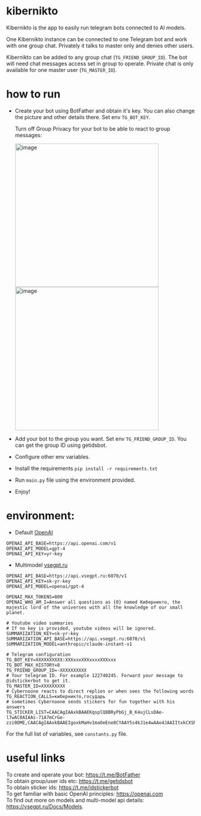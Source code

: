 # kibernikto

Kibernikto is the app to easily run telegram bots connected to AI models.

One Kibernikto instance can be connected to one Telegram bot and work with one group chat. Privately it talks to master
only and denies other users.

Kibernikto can be added to any group chat (`TG_FRIEND_GROUP_ID`). The bot will need chat messages access set in group to
operate.
Private chat is only available for one master user (`TG_MASTER_ID`).

# how to run

- Create your bot using BotFather and obtain it's key. You can also change the picture and other details there. Set
  env `TG_BOT_KEY`.

  Turn off Group Privacy for your bot to be able to react to group messages:

  <img width="383" alt="image" src="https://github.com/solovieff/kibernikto/assets/5033247/9f2ec25d-bde4-4eec-9ec6-65741101ce8d">  
  <br>
  <img width="383" alt="image" src="https://github.com/solovieff/kibernikto/assets/5033247/bf1ac575-ad1a-464c-8535-2cf7f5ebb162">  

- Add your bot to the group you want. Set env `TG_FRIEND_GROUP_ID`. You can get the group ID using getidsbot.
- Configure other env variables.
- Install the requirements `pip install -r requirements.txt`
- Run `main.py` file using the environment provided.
- Enjoy!

# environment:

- Default [OpenAI](https://openai.com)

```
OPENAI_API_BASE=https://api.openai.com/v1
OPENAI_API_MODEL=gpt-4
OPENAI_API_KEY=yr-key  
```

- Multimodel [vsegpt.ru](https://vsegpt.ru/)

```
OPENAI_API_BASE=https://api.vsegpt.ru:6070/v1  
OPENAI_API_KEY=sk-yr-key  
OPENAI_API_MODEL=openai/gpt-4  
```

```
OPENAI_MAX_TOKENS=800  
OPENAI_WHO_AM_I=Answer all questions as {0} named Киберникто, the majestic lord of the universes with all the knowledge of our small planet.  

# Youtube video summaries
# If no key is provided, youtube videos will be ignored.
SUMMARIZATION_KEY=sk-yr-key
SUMMARIZATION_API_BASE=https://api.vsegpt.ru:6070/v1  
SUMMARIZATION_MODEL=anthropic/claude-instant-v1

# Telegram configuration
TG_BOT_KEY=XXXXXXXXXX:XXXxxxXXXxxxxXXXxxx  
TG_BOT_MAX_HISTORY=8  
TG_FRIEND_GROUP_ID=-XXXXXXXXXX  
# Your telegram ID. For example 122740245. Forward your message to @idstickerbot to get it.  
TG_MASTER_ID=XXXXXXXXX
# Cybernoone reacts to direct replies or when sees the following words  
TG_REACTION_CALLS=киберникто,государь  
# sometimes Cybernoone sends stickers for fun together with his answers  
TG_STICKER_LIST=CAACAgIAAxkBAAEKqsplQ8BRyPbGj_B_K4ujCLsDAe-l7wAC8AIAAs-71A7mCrGe-zzi0DME,CAACAgIAAxkBAAEIgoxkMaHv1maOeEne8CYAAY5s4kJ1e4wAAo4JAAIItxkCXSMuZ6bo59gvBA
```

For the full list of variables, see `constants.py` file.

# useful links

To create and operate your bot: https://t.me/BotFather  
To obtain group/user ids etc: https://t.me/getidsbot  
To obtain sticker ids: https://t.me/idstickerbot  
To get familiar with basic OpenAI principles: https://openai.com  
To find out more on models and multi-model api details: https://vsegpt.ru/Docs/Models.

